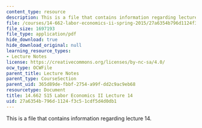 ```yaml
---
content_type: resource
description: This is a file that contains information regarding lecture 14.
file: /courses/14-662-labor-economics-ii-spring-2015/27a6354b796d1124f3c51cdf5d4d0db1_MIT14_662S15_lecnotes14.pdf
file_size: 1697193
file_type: application/pdf
hide_download: true
hide_download_original: null
learning_resource_types:
- Lecture Notes
license: https://creativecommons.org/licenses/by-nc-sa/4.0/
ocw_type: OCWFile
parent_title: Lecture Notes
parent_type: CourseSection
parent_uid: 365d89de-fbbf-2754-a99f-dd2c9ac9eb68
resourcetype: Document
title: 14.662 S15 Labor Economics II Lecture 14
uid: 27a6354b-796d-1124-f3c5-1cdf5d4d0db1
---
```

This is a file that contains information regarding lecture 14.